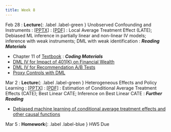 ```yaml
---
title: Week 8
---
```


Feb 28
: **Lecture**{: .label .label-green } Unobserved Confounding and Instruments
  : [[PPTX]](https://github.com/stanford-msande228/winter23/raw/main/MSANDE228_Lecture15_Unobserved_Confounding_and_Instruments.pptx)
  : [[PDF]](https://github.com/stanford-msande228/winter23/raw/main/MSANDE228_Lecture15_Unobserved_Confounding_and_Instruments.pdf)
: Local Average Treatment Effect (LATE); Debiased ML inference in partially linear and non-linear IV models; inference with weak instruments; DML with weak identification
: ***Reading Materials***
- Chapter 11 of [Textbook](https://canvas.stanford.edu/courses/168439/files/folder/Readings)
: ***Coding Materials***
- [DML IV for Impact of 401(K) on Financial Wealth](https://github.com/CausalAIBook/MetricsMLNotebooks/blob/main/CM4/python-dml-401k-IV.ipynb)
- [DML IV for Recommendation A/B Tests](https://github.com/stanford-msande228/winter23/blob/main/Case%20Study%20-%20Recommendation%20AB%20Testing%20at%20An%20Online%20Travel%20Company.ipynb#Get-Causal-Effects-with-EconML.ipynb)
- [Proxy Controls with DML](https://github.com/stanford-msande228/winter23/blob/main/Proxy_Controls.ipynb)

Mar 2
: **Lecture**{: .label .label-green } Heterogeneous Effects and Policy Learning
  : [[PPTX]](https://github.com/stanford-msande228/winter23/raw/main/MSANDE228_Lecture16_Heterogeneous_Treatment_Effects.pptx)
  : [[PDF]](https://github.com/stanford-msande228/winter23/raw/main/MSANDE228_Lecture16_Heterogeneous_Treatment_Effects.pdf)
: Estimation of Conditional Average Treatment Effects (CATE); Best Linear CATE; Inference on Best Linear CATE
: ***Further Reading***
- [Debiased machine learning of conditional average treatment effects and other causal functions](https://academic.oup.com/ectj/article/24/2/264/5899048?rss=1)

Mar 5
: **Homework**{: .label .label-blue } HW5 Due
